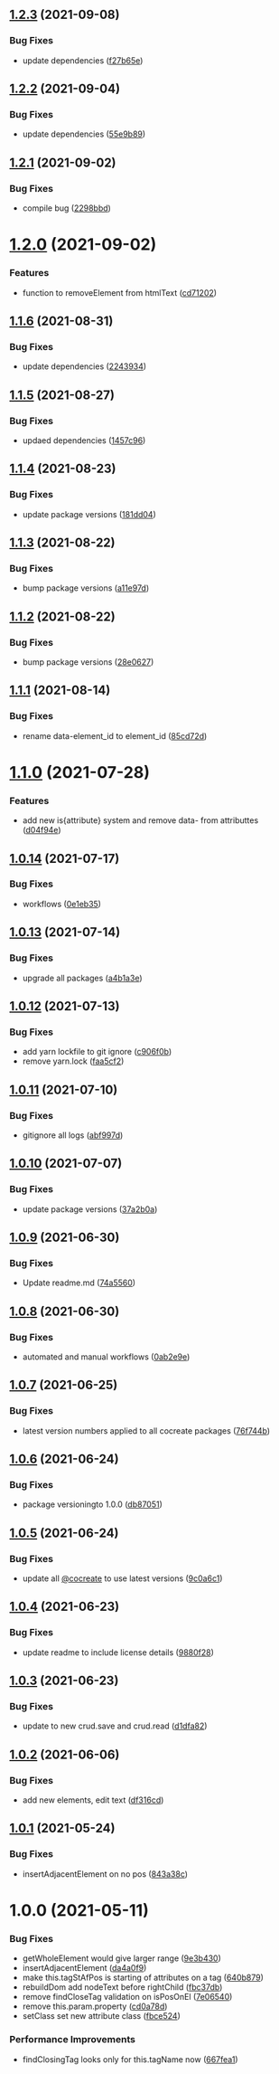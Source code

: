 ## [1.2.3](https://github.com/CoCreate-app/CoCreate-domText/compare/v1.2.2...v1.2.3) (2021-09-08)


### Bug Fixes

* update dependencies ([f27b65e](https://github.com/CoCreate-app/CoCreate-domText/commit/f27b65e5083331997cf59018b81fb1058dae88d2))

## [1.2.2](https://github.com/CoCreate-app/CoCreate-domText/compare/v1.2.1...v1.2.2) (2021-09-04)


### Bug Fixes

* update dependencies ([55e9b89](https://github.com/CoCreate-app/CoCreate-domText/commit/55e9b8914b3af474f77e4f0991d80372b78c85e5))

## [1.2.1](https://github.com/CoCreate-app/CoCreate-domText/compare/v1.2.0...v1.2.1) (2021-09-02)


### Bug Fixes

* compile bug ([2298bbd](https://github.com/CoCreate-app/CoCreate-domText/commit/2298bbd2a2e93d526820bd6d28276ef71b5538fb))

# [1.2.0](https://github.com/CoCreate-app/CoCreate-domText/compare/v1.1.6...v1.2.0) (2021-09-02)


### Features

* function to removeElement from htmlText ([cd71202](https://github.com/CoCreate-app/CoCreate-domText/commit/cd712021505067962a71ae4b1965bb10cdd58206))

## [1.1.6](https://github.com/CoCreate-app/CoCreate-domText/compare/v1.1.5...v1.1.6) (2021-08-31)


### Bug Fixes

* update dependencies ([2243934](https://github.com/CoCreate-app/CoCreate-domText/commit/2243934c6eafe796eba99e34c379e7330365c826))

## [1.1.5](https://github.com/CoCreate-app/CoCreate-domText/compare/v1.1.4...v1.1.5) (2021-08-27)


### Bug Fixes

* updaed dependencies ([1457c96](https://github.com/CoCreate-app/CoCreate-domText/commit/1457c9622008a58e1faddf588abc782804351a06))

## [1.1.4](https://github.com/CoCreate-app/CoCreate-domText/compare/v1.1.3...v1.1.4) (2021-08-23)


### Bug Fixes

* update package versions ([181dd04](https://github.com/CoCreate-app/CoCreate-domText/commit/181dd041efa4949a6a0fc0b2ffefec8c4976237e))

## [1.1.3](https://github.com/CoCreate-app/CoCreate-domText/compare/v1.1.2...v1.1.3) (2021-08-22)


### Bug Fixes

* bump package versions ([a11e97d](https://github.com/CoCreate-app/CoCreate-domText/commit/a11e97dd6d630613c6dc4ca083c757e45a176921))

## [1.1.2](https://github.com/CoCreate-app/CoCreate-domText/compare/v1.1.1...v1.1.2) (2021-08-22)


### Bug Fixes

* bump package versions ([28e0627](https://github.com/CoCreate-app/CoCreate-domText/commit/28e062794397b585d4e70470c97967eb6c0effe2))

## [1.1.1](https://github.com/CoCreate-app/CoCreate-domText/compare/v1.1.0...v1.1.1) (2021-08-14)


### Bug Fixes

* rename data-element_id to element_id ([85cd72d](https://github.com/CoCreate-app/CoCreate-domText/commit/85cd72dfd19ce810f9c79750a015efc71fdd95eb))

# [1.1.0](https://github.com/CoCreate-app/CoCreate-domText/compare/v1.0.14...v1.1.0) (2021-07-28)


### Features

* add new is{attribute} system and remove data- from attributtes ([d04f94e](https://github.com/CoCreate-app/CoCreate-domText/commit/d04f94ec164556ad762deec267336dc5ed4cde36))

## [1.0.14](https://github.com/CoCreate-app/CoCreate-domText/compare/v1.0.13...v1.0.14) (2021-07-17)


### Bug Fixes

* workflows ([0e1eb35](https://github.com/CoCreate-app/CoCreate-domText/commit/0e1eb358650940c391bf15acae972713ee4f3388))

## [1.0.13](https://github.com/CoCreate-app/CoCreate-domText/compare/v1.0.12...v1.0.13) (2021-07-14)


### Bug Fixes

* upgrade all packages ([a4b1a3e](https://github.com/CoCreate-app/CoCreate-domText/commit/a4b1a3e20fab4caaa2deb14d43b16c4ba61a6cd7))

## [1.0.12](https://github.com/CoCreate-app/CoCreate-domText/compare/v1.0.11...v1.0.12) (2021-07-13)


### Bug Fixes

* add yarn lockfile to git ignore ([c906f0b](https://github.com/CoCreate-app/CoCreate-domText/commit/c906f0bb9254656948197042b8b66d2514101a38))
* remove yarn.lock ([faa5cf2](https://github.com/CoCreate-app/CoCreate-domText/commit/faa5cf25eafd5245bd951a5c22eb84c4606d1210))

## [1.0.11](https://github.com/CoCreate-app/CoCreate-domText/compare/v1.0.10...v1.0.11) (2021-07-10)


### Bug Fixes

* gitignore all logs ([abf997d](https://github.com/CoCreate-app/CoCreate-domText/commit/abf997d0006ead4bc658190128ca7fdfe9dbebb4))

## [1.0.10](https://github.com/CoCreate-app/CoCreate-domText/compare/v1.0.9...v1.0.10) (2021-07-07)


### Bug Fixes

* update package versions ([37a2b0a](https://github.com/CoCreate-app/CoCreate-domText/commit/37a2b0a614d1765af0da2bb8753f92d6afa5c8ac))

## [1.0.9](https://github.com/CoCreate-app/CoCreate-domText/compare/v1.0.8...v1.0.9) (2021-06-30)


### Bug Fixes

* Update readme.md ([74a5560](https://github.com/CoCreate-app/CoCreate-domText/commit/74a55604078700baae696ff843baea582603f8f9))

## [1.0.8](https://github.com/CoCreate-app/CoCreate-domText/compare/v1.0.7...v1.0.8) (2021-06-30)


### Bug Fixes

* automated and manual workflows ([0ab2e9e](https://github.com/CoCreate-app/CoCreate-domText/commit/0ab2e9e76a2354d0e9f312d6cbe64084d4d6272c))

## [1.0.7](https://github.com/CoCreate-app/CoCreate-domText/compare/v1.0.6...v1.0.7) (2021-06-25)


### Bug Fixes

* latest version numbers applied to all cocreate packages ([76f744b](https://github.com/CoCreate-app/CoCreate-domText/commit/76f744b854e521c98464a40e67c07a5d95389d7b))

## [1.0.6](https://github.com/CoCreate-app/CoCreate-domText/compare/v1.0.5...v1.0.6) (2021-06-24)


### Bug Fixes

* package versioningto 1.0.0 ([db87051](https://github.com/CoCreate-app/CoCreate-domText/commit/db87051b3529c4cf1488780959f282a7ee022b96))

## [1.0.5](https://github.com/CoCreate-app/CoCreate-domText/compare/v1.0.4...v1.0.5) (2021-06-24)


### Bug Fixes

* update all [@cocreate](https://github.com/cocreate) to use latest versions ([9c0a6c1](https://github.com/CoCreate-app/CoCreate-domText/commit/9c0a6c12cbc759af742a46dbcbeee77590424431))

## [1.0.4](https://github.com/CoCreate-app/CoCreate-domText/compare/v1.0.3...v1.0.4) (2021-06-23)


### Bug Fixes

* update readme to include license details ([9880f28](https://github.com/CoCreate-app/CoCreate-domText/commit/9880f289eeb12b46895d2bbc3a345da0020c5fbc))

## [1.0.3](https://github.com/CoCreate-app/CoCreate-domText/compare/v1.0.2...v1.0.3) (2021-06-23)


### Bug Fixes

* update to new crud.save and crud.read ([d1dfa82](https://github.com/CoCreate-app/CoCreate-domText/commit/d1dfa82e02e76dbaf74ad9831669785704af8b9b))

## [1.0.2](https://github.com/CoCreate-app/CoCreate-domText/compare/v1.0.1...v1.0.2) (2021-06-06)


### Bug Fixes

* add new elements, edit text ([df316cd](https://github.com/CoCreate-app/CoCreate-domText/commit/df316cd52d3f9bab1a89698f5a0026a3e4a27bb7))

## [1.0.1](https://github.com/CoCreate-app/CoCreate-domText/compare/v1.0.0...v1.0.1) (2021-05-24)


### Bug Fixes

* insertAdjacentElement on no pos ([843a38c](https://github.com/CoCreate-app/CoCreate-domText/commit/843a38cfff9fdb508abffbe5f0594710f8316628))

# 1.0.0 (2021-05-11)


### Bug Fixes

* getWholeElement would give larger range ([9e3b430](https://github.com/CoCreate-app/CoCreate-domText/commit/9e3b4305129739a31a56f7806780b69fa7866cfd))
* insertAdjacentElement ([da4a0f9](https://github.com/CoCreate-app/CoCreate-domText/commit/da4a0f90ee6db4fe9c144d2d9a477089bb57f641))
* make this.tagStAfPos is starting of attributes on a tag ([640b879](https://github.com/CoCreate-app/CoCreate-domText/commit/640b879b8e816470da96f178f82070abc7767764))
* rebuildDom add nodeText before rightChild ([fbc37db](https://github.com/CoCreate-app/CoCreate-domText/commit/fbc37db9ebf54d9f73b88f0906d2c57bd0d678e3))
* remove findCloseTag validation on isPosOnEl ([7e06540](https://github.com/CoCreate-app/CoCreate-domText/commit/7e0654004492321dd170f6aa83ac638751880455))
* remove this.param.property ([cd0a78d](https://github.com/CoCreate-app/CoCreate-domText/commit/cd0a78d6ce3420b1ded282bffca4e02d69dd8841))
* setClass set new attribute class ([fbce524](https://github.com/CoCreate-app/CoCreate-domText/commit/fbce5245db5731af1889eae42ae7d91547975a6d))


### Performance Improvements

* findClosingTag looks only for this.tagName now ([667fea1](https://github.com/CoCreate-app/CoCreate-domText/commit/667fea1b22e30aa99ff791dd75d8c0705ff90562))
